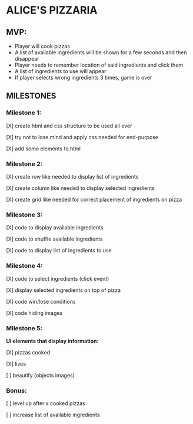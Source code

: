 # ALICE'S PIZZARIA

## MVP:


- Player will cook pizzas
- A list of available ingredients will be shown for a few seconds and then disappear
- Player needs to remember location of said ingredients and click them
- A list of ingredients to use will appear
- If player selects wrong ingredients 3 times, game is over


## MILESTONES

### Milestone 1:


[X] create html and css structure to be used all over

[X] try not to lose mind and apply css needed for end-purpose

[X] add some elements to html


### Milestone 2:


[X] create row like needed to display list of ingredients

[X] create column like needed to display selected ingredients

[X] create grid like needed for correct placement of ingredients on pizza


### Milestone 3:


[X] code to display available ingredients

[X] code to shuffle available ingredients

[X] code to display list of ingredients to use


### Milestone 4:

[X] code to select ingredients (click event)

[X] display selected ingredients on top of pizza

[X] code win/lose conditions

[X] code hiding images


### Milestone 5:


**UI elements that display information:**

[X] pizzas cooked

[X] lives

[ ] beautify (objects images)


### Bonus:


[ ] level up after x cooked pizzas

[ ] increase list of available ingredients